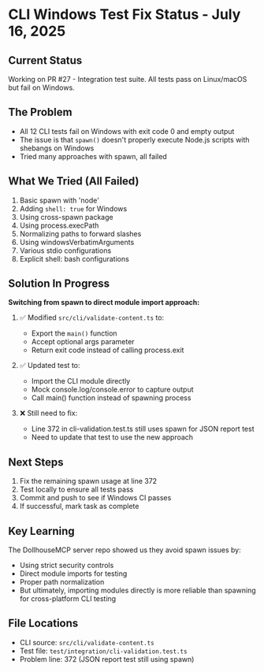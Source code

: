 # CLI Windows Test Fix Status - July 16, 2025

## Current Status
Working on PR #27 - Integration test suite. All tests pass on Linux/macOS but fail on Windows.

## The Problem
- All 12 CLI tests fail on Windows with exit code 0 and empty output
- The issue is that `spawn()` doesn't properly execute Node.js scripts with shebangs on Windows
- Tried many approaches with spawn, all failed

## What We Tried (All Failed)
1. Basic spawn with 'node'
2. Adding `shell: true` for Windows
3. Using cross-spawn package
4. Using process.execPath
5. Normalizing paths to forward slashes  
6. Using windowsVerbatimArguments
7. Various stdio configurations
8. Explicit shell: bash configurations

## Solution In Progress
**Switching from spawn to direct module import approach:**

1. ✅ Modified `src/cli/validate-content.ts` to:
   - Export the `main()` function
   - Accept optional args parameter
   - Return exit code instead of calling process.exit
   
2. ✅ Updated test to:
   - Import the CLI module directly
   - Mock console.log/console.error to capture output
   - Call main() function instead of spawning process

3. ❌ Still need to fix:
   - Line 372 in cli-validation.test.ts still uses spawn for JSON report test
   - Need to update that test to use the new approach

## Next Steps
1. Fix the remaining spawn usage at line 372
2. Test locally to ensure all tests pass
3. Commit and push to see if Windows CI passes
4. If successful, mark task as complete

## Key Learning
The DollhouseMCP server repo showed us they avoid spawn issues by:
- Using strict security controls
- Direct module imports for testing
- Proper path normalization
- But ultimately, importing modules directly is more reliable than spawning for cross-platform CLI testing

## File Locations
- CLI source: `src/cli/validate-content.ts`
- Test file: `test/integration/cli-validation.test.ts`
- Problem line: 372 (JSON report test still using spawn)
